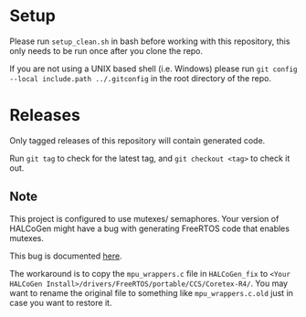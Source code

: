 # Setup
Please run `setup_clean.sh` in bash before working with this repository, this only needs to be run once after you clone the repo.

If you are not using a UNIX based shell (i.e. Windows) please run `git config --local include.path ../.gitconfig` in the root directory of the repo.

# Releases
Only tagged releases of this repository will contain generated code.

Run `git tag` to check for the latest tag, and `git checkout <tag>` to check it out.

## Note
This project is configured to use mutexes/ semaphores.
Your version of HALCoGen might have a bug with generating FreeRTOS code that enables mutexes.

This bug is documented [here](http://e2e.ti.com/support/microcontrollers/hercules/f/312/p/626490/2320355).

The workaround is to copy the `mpu_wrappers.c` file in `HALCoGen_fix` to `<Your HALCoGen Install>/drivers/FreeRTOS/portable/CCS/Coretex-R4/`.
You may want to rename the original file to something like `mpu_wrappers.c.old` just in case you want to restore it.
